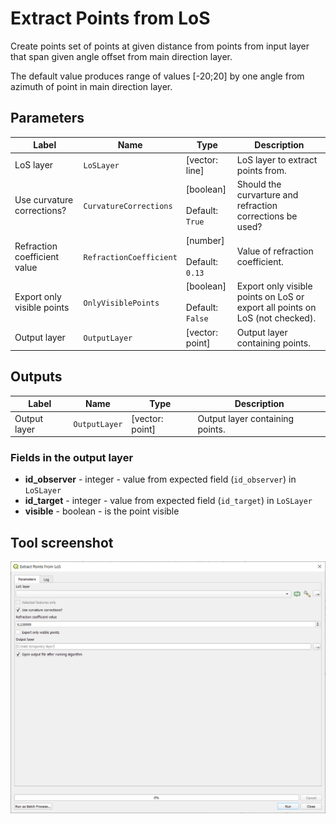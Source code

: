 # Extract Points from LoS

Create points set of points at given distance from points from input layer that span given angle offset from main direction layer.

The default value produces range of values [-20;20] by one angle from azimuth of point in main direction layer.

## Parameters

| Label | Name | Type | Description |
| --- | --- | --- | --- |
| LoS layer | `LoSLayer` | [vector: line] | LoS layer to extract points from. |
| Use curvature corrections? | `CurvatureCorrections` | [boolean]<br/><br/>Default: `True` | Should the curvarture and refraction corrections be used? |
| Refraction coefficient value | `RefractionCoefficient` | [number] <br/><br/> Default: <br/> `0.13` | Value of refraction coefficient. |
| Export only visible points | `OnlyVisiblePoints` | [boolean]<br/><br/>Default: `False` | Export only visible points on LoS or export all points on LoS (not checked). |
| Output layer | `OutputLayer` | [vector: point] | Output layer containing points. |

## Outputs

| Label | Name | Type | Description |
| --- | --- | --- | --- |
| Output layer | `OutputLayer` | [vector: point] | Output layer containing points. |

### Fields in the output layer

* __id_observer__ - integer - value from expected field (`id_observer`) in `LoSLayer`
* __id_target__ - integer - value from expected field (`id_target`) in `LoSLayer`
* __visible__ - boolean - is the point visible

## Tool screenshot

![Extract Points from LoS](../../images/tool_extract_points_los.png)
	